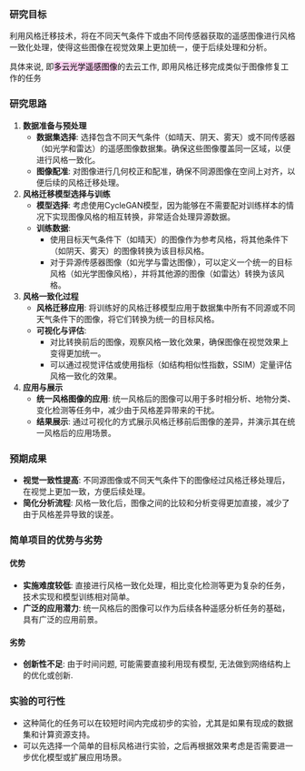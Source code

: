 ### 研究目标

利用风格迁移技术，将在不同天气条件下或由不同传感器获取的遥感图像进行风格一致化处理，使得这些图像在视觉效果上更加统一，便于后续处理和分析。

具体来说, 即<mark style="background: #FFB8EBA6;">多云光学遥感图像</mark>的去云工作, 即用风格迁移完成类似于图像修复工作的任务

### 研究思路

1. **数据准备与预处理**
    - **数据集选择**: 选择包含不同天气条件（如晴天、阴天、雾天）或不同传感器（如光学和雷达）的遥感图像数据集。确保这些图像覆盖同一区域，以便进行风格一致化。
    - **图像配准**: 对图像进行几何校正和配准，确保不同源图像在空间上对齐，以便后续的风格迁移处理。
2. **风格迁移模型选择与训练**
    - **模型选择**: 考虑使用CycleGAN模型，因为能够在不需要配对训练样本的情况下实现图像风格的相互转换，非常适合处理异源数据。
    - **训练数据**:
        - 使用目标天气条件下（如晴天）的图像作为参考风格，将其他条件下（如阴天、雾天）的图像转换为该目标风格。
        - 对于异源传感器图像（如光学与雷达图像），可以定义一个统一的目标风格（如光学图像风格），并将其他源的图像（如雷达）转换为该风格。
3. **风格一致化过程**
    - **风格迁移应用**: 将训练好的风格迁移模型应用于数据集中所有不同源或不同天气条件下的图像，将它们转换为统一的目标风格。
    - **可视化与评估**:
        - 对比转换前后的图像，观察风格一致化效果，确保图像在视觉效果上变得更加统一。
        - 可以通过视觉评估或使用指标（如结构相似性指数，SSIM）定量评估风格一致化的效果。
4. **应用与展示**
    - **统一风格图像的应用**: 统一风格后的图像可以用于多时相分析、地物分类、变化检测等任务中，减少由于风格差异带来的干扰。
    - **结果展示**: 通过可视化的方式展示风格迁移前后图像的差异，并演示其在统一风格后的应用场景。
        

### 预期成果

- **视觉一致性提高**: 不同源图像或不同天气条件下的图像经过风格迁移处理后，在视觉上更加一致，方便后续处理。
- **简化分析流程**: 风格一致化后，图像之间的比较和分析变得更加直接，减少了由于风格差异导致的误差。

### 简单项目的优势与劣势

#### 优势

- **实施难度较低**: 直接进行风格一致化处理，相比变化检测等更为复杂的任务，技术实现和模型训练相对简单。
- **广泛的应用潜力**: 统一风格后的图像可以作为后续各种遥感分析任务的基础，具有广泛的应用前景。
#### 劣势
- **创新性不足**: 由于时间问题, 可能需要直接利用现有模型, 无法做到网络结构上的优化或创新.

### 实验的可行性

- 这种简化的任务可以在较短时间内完成初步的实验，尤其是如果有现成的数据集和计算资源支持。    
- 可以先选择一个简单的目标风格进行实验，之后再根据效果考虑是否需要进一步优化模型或扩展应用场景。